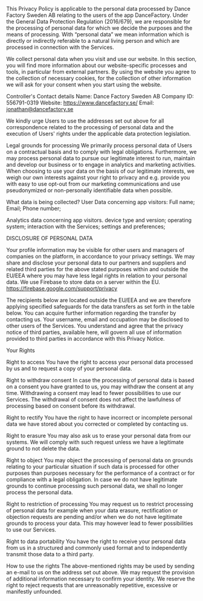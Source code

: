 This Privacy Policy is applicable to the personal data processed by Dance Factory Sweden AB relating to the users of the app DanceFactory.
Under the General Data Protection Regulation (2016/679), we are responsible for the
processing of personal data for which we decide the purposes and the means of processing.
With “personal data” we mean information which is directly or indirectly referable to a natural
living person and which are processed in connection with the Services.

We collect personal data when you visit and use our website. In this section, you will find
more information about our website-specific processes and tools, in particular from external
partners. By using the website you agree to the collection of necessary cookies, for the
collection of other information we will ask for your consent when you start using the website.

Controller's Contact details
Name: Dance Factory Sweden AB
Company ID: 556791-0319
Website: https://www.dancefactory.se/
Email: jonathan@dancefactory.se

We kindly urge Users to use the addresses set out above for all correspondence related to
the processing of personal data and the execution of Users' rights under the applicable data
protection legislation.

Legal grounds for processing
We primarily process personal data of Users on a contractual basis and to comply with legal
obligations. Furthermore, we may process personal data to pursue our legitimate interest to 
run, maintain and develop our business or to engage in analytics and marketing activities.
When choosing to use your data on the basis of our legitimate interests, we weigh our own
interests against your right to privacy and e.g. provide you with easy to use opt-out from our
marketing communications and use pseudonymized or non-personally identifiable data when
possible.

What data is being collected?
User Data concerning app visitors:
Full name;
Email;
Phone number;

Analytics data concerning app visitors.
device type and version;
operating system;
interaction with the Services;
settings and preferences;

DISCLOSURE OF PERSONAL DATA

Your profile information may be visible for other users and managers of companies on the
platform, in accordance to your privacy settings.
We may share and disclose your personal data to our partners and suppliers and related
third parties for the above stated purposes within and outside the EU/EEA where you may
have less legal rights in relation to your personal data.
We use Firebase to store data on a server within the EU.
https://firebase.google.com/support/privacy

The recipients below are located outside the EU/EEA and we are therefore applying
specified safeguards for the data transfers as set forth in the table below. You can acquire
further information regarding the transfer by contacting us.
Your username, email and occupation may be disclosed to other users of the Services.
You understand and agree that the privacy notice of third parties, available here, will govern
all use of information provided to third parties in accordance with this Privacy Notice.


Your Rights

Right to access
You have the right to access your personal data processed by us and to request a copy of
your personal data.

Right to withdraw consent
In case the processing of personal data is based on a consent you have granted to us, you
may withdraw the consent at any time. Withdrawing a consent may lead to fewer possibilities
to use our Services. The withdrawal of consent does not affect the lawfulness of processing
based on consent before its withdrawal.

Right to rectify
You have the right to have incorrect or incomplete personal data we have stored about you
corrected or completed by contacting us.

Right to erasure
You may also ask us to erase your personal data from our systems. We will comply with
such request unless we have a legitimate ground to not delete the data.

Right to object
You may object the processing of personal data on grounds relating to your particular
situation if such data is processed for other purposes than purposes necessary for the
performance of a contract or for compliance with a legal obligation. In case we do not have
legitimate grounds to continue processing such personal data, we shall no longer process
the personal data.

Right to restriction of processing
You may request us to restrict processing of personal data for example when your data
erasure, rectification or objection requests are pending and/or when we do not have
legitimate grounds to process your data. This may however lead to fewer possibilities to use
our Services.

Right to data portability
You have the right to receive your personal data from us in a structured and commonly used
format and to independently transmit those data to a third party.

How to use the rights
The above-mentioned rights may be used by sending an e-mail to us on the address set out
above. We may request the provision of additional information necessary to confirm your
identity.
We reserve the right to reject requests that are unreasonably repetitive, excessive or
manifestly unfounded. 
